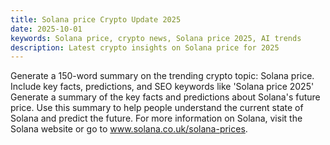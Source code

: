 ```yaml
---
title: Solana price Crypto Update 2025
date: 2025-10-01
keywords: Solana price, crypto news, Solana price 2025, AI trends
description: Latest crypto insights on Solana price for 2025
---
```

Generate a 150-word summary on the trending crypto topic: Solana price. Include key facts, predictions, and SEO keywords like 'Solana price 2025' Generate a summary of the key facts and predictions about Solana's future price. Use this summary to help people understand the current state of Solana and predict the future. For more information on Solana, visit the Solana website or go to www.solana.co.uk/solana-prices.
<ins class="adsense" data-ad-client="ca-pub-YOUR_ADSENSE_ID" data-ad-slot="YOUR_AD_SLOT" data-ad-format="auto"></ins>
<script>(adsbygoogle = window.adsbygoogle || []).push({});</script>
